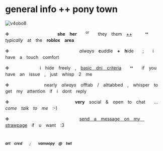 # general info ++ pony town
![v4obo8](https://github.com/medkitting/medkitting/assets/142576835/ddd91f16-7c1b-4ef2-9588-000beb3fc798)

✙　　　　　　　　　　　**she　her**　　<sup>or</sup>　　they　them　[++]()　　　❛❛　　　　_typically_　at　the　**roblox　area**

✙　　　　　　　　　　　　　　　　_always_　**c**uddle　**+**　**h**ide　　;　　i　have　a　touch　comfort

✙　　　　　　　i　hide　freely　,　[basic　dni　criteria](https://basic-dni.crd.co)　　❛❛　　if　you　have　an　issue　,　just　whisp　2　me

✙　　　　　　　　nearly　_always_　offtab　/　alttabbed　,　whisper　to　get　my　attention　if　i　dont　reply

✙　　　　　　　　　　　　　　　**very**　social　&　open　to　chat　　...　　_come　talk　to　me_　:-)

✙　　　　　　　　　　　　　　　　[send　a　message　on　my　strawpage](https://computercide.straw.page/ponytown)　if　u　want　:3 

#
<sub>**_art　cred　　;　　vamoopy　@　twt_**</sub>
